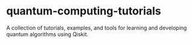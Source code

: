 # quantum-computing-tutorials
A collection of tutorials, examples, and tools for learning and developing quantum algorithms using Qiskit.
